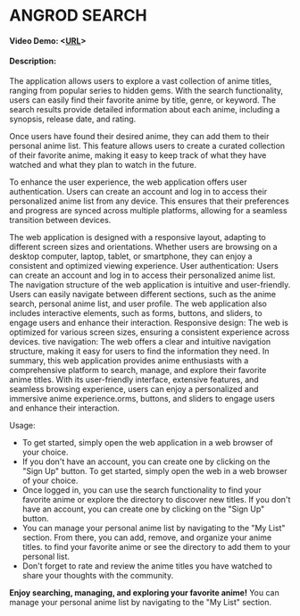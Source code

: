 # ANGROD SEARCH
#### Video Demo:  <[URL](https://youtu.be/sZvZa7Ncs3Q)>
#### Description:
The application allows users to explore a vast collection of anime titles, ranging from popular series to hidden gems. With the search functionality, users can easily find their favorite anime by title, genre, or keyword. The search results provide detailed information about each anime, including a synopsis, release date, and rating.

Once users have found their desired anime, they can add them to their personal anime list. This feature allows users to create a curated collection of their favorite anime, making it easy to keep track of what they have watched and what they plan to watch in the future. 

To enhance the user experience, the web application offers user authentication. Users can create an account and log in to access their personalized anime list from any device. This ensures that their preferences and progress are synced across multiple platforms, allowing for a seamless transition between devices.

The web application is designed with a responsive layout, adapting to different screen sizes and orientations. Whether users are browsing on a desktop computer, laptop, tablet, or smartphone, they can enjoy a consistent and optimized viewing experience.
 User authentication: Users can create an account and log in to access their personalized anime list.
The navigation structure of the web application is intuitive and user-friendly. Users can easily navigate between different sections, such as the anime search, personal anime list, and user profile. The web application also includes interactive elements, such as forms, buttons, and sliders, to engage users and enhance their interaction. Responsive design: The web is optimized for various screen sizes, ensuring a consistent experience across devices.
tive navigation: The web offers a clear and intuitive navigation structure, making it easy for users to find the information they need.
In summary, this web application provides anime enthusiasts with a comprehensive platform to search, manage, and explore their favorite anime titles. With its user-friendly interface, extensive features, and seamless browsing experience, users can enjoy a personalized and immersive anime experience.orms, buttons, and sliders to engage users and enhance their interaction.

Usage:
- To get started, simply open the web application in a web browser of your choice.
- If you don't have an account, you can create one by clicking on the "Sign Up" button. To get started, simply open the web in a web browser of your choice.
- Once logged in, you can use the search functionality to find your favorite anime or explore the directory to discover new titles. If you don't have an account, you can create one by clicking on the "Sign Up" button.
- You can manage your personal anime list by navigating to the "My List" section. From there, you can add, remove, and organize your anime titles. to find your favorite anime or see the directory to add them to your personal list.
- Don't forget to rate and review the anime titles you have watched to share your thoughts with the community.

**Enjoy searching, managing, and exploring your favorite anime!**
 You can manage your personal anime list by navigating to the "My List" section.



